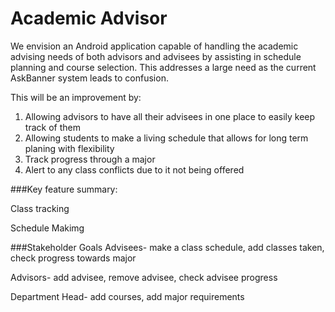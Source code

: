 # Academic Advisor

We envision an Android application capable of
handling the academic advising needs of both
advisors and advisees by assisting in schedule
planning and course selection. This addresses
a large need as the current AskBanner system
leads to confusion.

This will be an improvement by:
1. Allowing advisors to have all their advisees in one place to easily keep track of them
2. Allowing students to make a living schedule that allows for long term planing with flexibility
3. Track progress through a major
4. Alert to any class conflicts due to it not being offered


###Key feature summary:

Class tracking

Schedule Makimg

###Stakeholder Goals
Advisees- make a class schedule, add classes taken, check progress towards major

Advisors- add advisee, remove advisee, check advisee progress

Department Head- add courses, add major requirements



